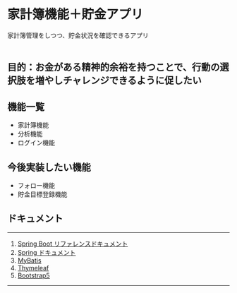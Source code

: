 # 家計簿機能＋貯金アプリ
家計簿管理をしつつ、貯金状況を確認できるアプリ
<br>
<br>

## 目的：お金がある精神的余裕を持つことで、行動の選択肢を増やしチャレンジできるように促したい

## 機能一覧
* 家計簿機能
* 分析機能
* ログイン機能

## 今後実装したい機能
* フォロー機能
* 貯金目標登録機能

## ドキュメント
***
1. [Spring Boot リファレンスドキュメント](https://spring.pleiades.io/spring-boot/docs/current/reference/html/)
2. [Spring ドキュメント](https://spring.pleiades.io/)
3. [MyBatis](https://mybatis.org/mybatis-3/ja/index.html)
4. [Thymeleaf](https://www.thymeleaf.org/doc/tutorials/3.0/usingthymeleaf_ja.html#thymeleaf%E3%81%AE%E7%B4%B9%E4%BB%8B)
5. [Bootstrap5](https://getbootstrap.jp/docs/5.0/getting-started/introduction/)
***
